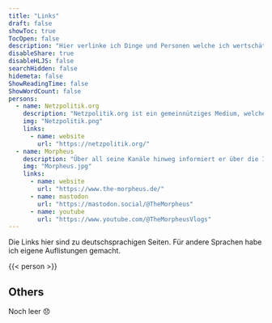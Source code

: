 ```yaml
---
title: "Links"
draft: false
showToc: true
TocOpen: false
description: "Hier verlinke ich Dinge und Personen welche ich wertschätze."
disableShare: true
disableHLJS: false
searchHidden: false
hidemeta: false
ShowReadingTime: false
ShowWordCount: false
persons:
  - name: Netzpolitik.org
    description: "Netzpolitik.org ist ein gemeinnütziges Medium, welches sich für digitale Freiheitsrechte einsetzt und vorallem darüber berichtet. Es ist völlig spenden-finanziert und ohne Werbung, Trackern oder ähnlichem."
    img: "Netzpolitik.png"
    links:
      - name: website
        url: "https://netzpolitik.org/"
  - name: Morpheus
    description: "Über all seine Kanäle hinweg informiert er über die Informatik. Teils auf sehr technischer Ebene, aber auch teils für jeden verständlich. Je nach Kanal."
    img: "Morpheus.jpg"
    links:
      - name: website
        url: "https://www.the-morpheus.de/"
      - name: mastodon
        url: "https://mastodon.social/@TheMorpheus"
      - name: youtube
        url: "https://www.youtube.com/@TheMorpheusVlogs"
---
```


Die Links hier sind zu deutschsprachigen Seiten. Für andere Sprachen habe ich eigene Auflistungen gemacht.

{{< person >}}

## Others

Noch leer 😞
